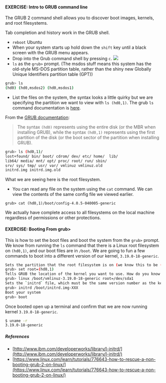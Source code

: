 

#### EXERCISE: Intro to GRUB command line
The GRUB 2 command shell allows you to discover boot images, kernels, and root filesystems.

Tab completion and history work in the GRUB shell.

* `reboot` Ubuntu
* When your system starts up hold down the `shift` key until a black screen with the GRUB menu appears. 
* Drop into the Grub command shell by pressing `c`.
![](http://pix.toile-libre.org/upload/original/1353953772.png)
* `ls` as the `grub>` prompt. (The msdos stuff means this system has the old-style MS-DOS partition table, rather than the shiny new Globally Unique Identifiers partition table (GPT))
```bash
grub> ls
(hd0) (hd0,msdos2) (hd0,msdos1)
```
* List the files on the system, the syntax looks a little quirky but we are specifying the partition we want to view with `ls (hd0,1)`. The grub `ls` command documentation is [here](https://www.gnu.org/software/grub/manual/html_node/ls.html). 

From the [GRUB documentation](https://www.gnu.org/software/grub/manual/html_node/Device-syntax.html#Device-syntax):
> The syntax `(hd0)` represents using the entire disk (or the MBR when installing GRUB), while the syntax `(hd0,1)` represents using the first partition of the disk (or the boot sector of the partition when installing GRUB).

```bash
grub> ls (hd0,1)/
lost+found/ bin/ boot/ cdrom/ dev/ etc/ home/  lib/
lib64/ media/ mnt/ opt/ proc/ root/ run/ sbin/ 
srv/ sys/ tmp/ usr/ var/ vmlinuz vmlinuz.old 
initrd.img initrd.img.old
```
What we are seeing here is the root filesystem. 

* You can read any file on the system using the `cat` command. We can view the contents of the same config file we viewed earlier.
```
grub> cat (hd0,1)/boot/config-4.0.5-040005-generic
```
We actually have complete access to all filesystems on the local machine regardless of permissions or other protections.


#### EXERCISE: Booting From grub>
This is how to set the boot files and boot the system from the `grub>` prompt. We know from running the `ls` command that there is a Linux root filesystem on `(hd0,1)`, and our boot files are in `/boot`. We are going to fun a few commands to boot into a different version of our kernel, `3.19.0-18-generic`. 

```bash
Sets the partition that the root filesystem is on (we know this to be (hd0,1)).
grub> set root=(hd0,1)
Tells GRUB the location of the kernel you want to use. How do you know the correct partition? `hd0,1 = /dev/sda1. hd1,1 = /dev/sdb1. hd3,2 = /dev/sdd2`. 
grub> linux /boot/vmlinuz-3.19.0-18-generic root=/dev/sda1
Sets the `initrd` file, which must be the same version number as the kernel.
grub> initrd /boot/initrd.img-XXX
Boot your system
grub> boot
```

Once booted open up a terminal and confirm that we are now running kernel `3.19.0-18-generic`. 
```bash
$ uname -r
3.19.0-18-generic
```

##### References
* [http://www.ibm.com/developerworks/library/l-initrd/](http://www.ibm.com/developerworks/library/l-initrd/)
* [https://www.linux.com/learn/tutorials/776643-how-to-rescue-a-non-booting-grub-2-on-linux/](https://www.linux.com/learn/tutorials/776643-how-to-rescue-a-non-booting-grub-2-on-linux/)
